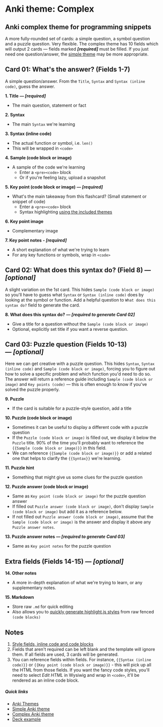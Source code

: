 # Anki theme: Complex
## Anki complex theme for programming snippets

A more fully-rounded set of cards: a simple question, a symbol question and a puzzle question. Very flexible. The complex theme has 10 fields which will output 2 cards — fields marked ***[required]*** must be filled. If you just need one question/answer, the [simple theme](../simple/README.md) may be more appropriate.



## Card 01: What's the answer? (Fields 1-7)

A simple question/answer. From the `Title`, `Syntax` and `Syntax (inline code)`, guess the answer.

**1. Title** ***— [required]***

- The main question, statement or fact

**2. Syntax**

- The main `Syntax` we're learning

**3. Syntax (inline code)**

- The actual function or symbol, i.e. `len()`
- This will be wrapped in `<code>`

**4. Sample (code block or image)**

- A sample of the code we're learning
  - Enter a `<pre><code>` block
  - Or if you're feeling lazy, upload a snapshot

**5. Key point (code block or image)**  ***— [required]***

- What's the main takeaway from this flashcard? (Small statement or snippet of code)
  - Enter a `<pre><code>` block
  - Syntax highlighting [using the included themes](../assets/css/README.md)

**6. Key point image**

- Complementary image

**7. Key point notes** ***- [required]***

- A short explanation of what we're trying to learn
- For any key functions or symbols, wrap in `<code>`



## Card 02: What does this syntax do? (Field 8) *— [optional]*

A slight variation on the 1st card. This hides `Sample (code block or image)` so you'll have to guess what `Syntax` or `Syntax (inline code)` does by looking at the symbol or function. Add a helpful question to `What does this syntax do?` field to generate the card.

**8. What does this syntax do?** ***— [required to generate Card 02]***

- Give a title for a question without the `Sample (code block or image)`
- Optional, explicitly set title if you want a reverse question.



## Card 03: Puzzle question (Fields 10-13) *— [optional]*

Here we can get creative with a puzzle question. This hides `Syntax`, `Syntax (inline code)` and `Sample (code block or image)`, forcing you to figure out how to solve a specific problem and which function you'd need to do so. The answer will return a reference guide including `Sample (code block or image)` and `Key points (code)` — this is often enough to know if you've solved the puzzle properly.

**9. Puzzle** 

- If the card is suitable for a puzzle-style question, add a title

**10. Puzzle (code block or image)**

- Sometimes it can be useful to display a different code with a puzzle question
- If the `Puzzle (code block or image)` is filled out, we display it below the `Puzzle` title. 90% of the time you'll probably want to reference the `{{Sample (code block or image)}}` in this field.
- We can reference `{{Sample (code block or image)}}` or add a related one that helps to clarify the `{{Syntax}}` we're learning.

**11. Puzzle hint**

- Something that might give us some clues for the puzzle question

**12. Puzzle answer (code block or image)**

- Same as `Key point (code block or image)` for the puzzle question answer
- If filled out `Puzzle answer (code block or image)`, don't display `Sample (code block or image)` but add it as a reference below.
- If not filled out `Puzzle answer (code block or image)`, assume that the `Sample (code block or image)` is the answer and display it above any `Puzzle answer notes`.

**13. Puzzle answer notes** ***— [required to generate Card 03]***

- Same as `Key point notes` for the puzzle question



## Extra fields (Fields 14-15) *— [optional]*

**14. Other notes**

- A more in-depth explanation of what we're trying to learn, or any supplementary notes.

**15. Markdown**

- Store raw `.md` for quick editing
- Also allows you to [quickly generate highlight.js styles](../assets/css/README.md) from raw fenced `(code blocks)`




## Notes

1. [Style fields, inline code and code blocks](../assets/css/README.md)
2. Fields that aren't required can be left blank and the template will ignore them. If all fields are used, 3 cards will be generated.
3. You can reference fields within fields. For instance, `{{Syntax (inline code)}}` or `{{Key point (code block or image)}}` - this will pick up all the HTML from those fields. If you want the fancy code styles, you'll need to select *Edit HTML* in Wysiwig and wrap in `<code>`, it'll be rendered as an inline code block.


##### Quick links

- [Anki Themes](../../../README.md)
- [Simple Anki theme](../simple/README.md)
- [Complex Anki theme](../complex/README.md)
- [Deck example](../../../dist/deck/README.md)
